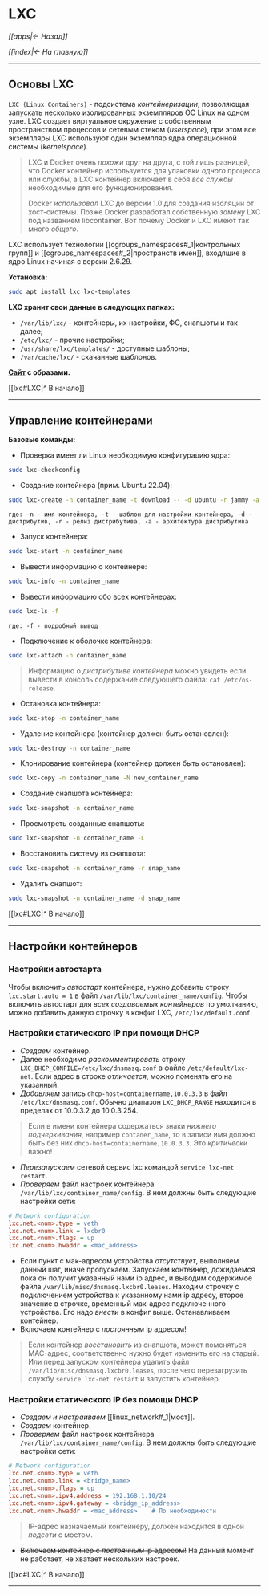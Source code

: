 # LXC

*[[apps|<- Назад]]*

*[[index|<- На главную]]*
***
## Основы LXC

`LXC (Linux Containers)` - подсистема *контейнеризации*, позволяющая запускать несколько изолированных экземпляров ОС Linux на одном узле. LXC создает виртуальное окружение с собственным пространством процессов и сетевым стеком (*userspace*), при этом все экземпляры LXC используют один экземпляр ядра операционной системы (*kernelspace*). 

> LXC и Docker очень *похожи* друг на друга, с той лишь разницей, что Docker контейнер используется для упаковки *одного* процесса или службы, а LXС контейнер включает в себя *все службы* необходимые для его функционирования.
> 
> Docker *использовал* LXC до версии 1.0 для создания изоляции от хост-системы. Позже Docker разработал собственную *замену* LXC под названием libcontainer. Вот почему Docker и LXC имеют так много *общего*.

LXC использует технологии [[cgroups_namespaces#_1|контрольных групп]] и [[cgroups_namespaces#_2|пространств имен]], входящие в ядро Linux начиная с версии 2.6.29.

**Установка:**
```bash
sudo apt install lxc lxc-templates
```

**LXC хранит свои данные в следующих папках:**

- `/var/lib/lxc/` - контейнеры, их настройки, ФС, снапшоты и так далее;
- `/etc/lxc/` - прочие настройки;
- `/usr/share/lxc/templates/` - доступные шаблоны;
- `/var/cache/lxc/` - скачанные шаблонов.

**[Сайт](https://images.linuxcontainers.org/) с образами.** 

[[lxc#LXC|^ В начало]]
***
## Управление контейнерами

**Базовые команды:**

- Проверка имеет ли Linux необходимую конфигурацию ядра:

```bash
sudo lxc-checkconfig
```

- Создание контейнера (прим. Ubuntu 22.04):

```bash
sudo lxc-create -n container_name -t download -- -d ubuntu -r jammy -a amd64
```
`где: -n - имя контейнера, -t - шаблон для настройки контейнера, -d - дистрибутив, -r - релиз дистрибутива, -a - архитектура дистрибутива`

- Запуск контейнера:

```bash
sudo lxc-start -n container_name
```

- Вывести информацию о контейнере:

```bash
sudo lxc-info -n container_name
```

- Вывести информацию обо всех контейнерах:

```bash
sudo lxc-ls -f
```
`где: -f - подробный вывод`

- Подключение к оболочке контейнера:

```bash
sudo lxc-attach -n container_name
```

> Информацию о *дистрибутиве контейнера* можно увидеть если вывести в консоль содержание следующего файла: `cat /etc/os-release`.

- Остановка контейнера:

```bash
sudo lxc-stop -n container_name
```

- Удаление контейнера (контейнер должен быть остановлен):

```bash
sudo lxc-destroy -n container_name
```

- Клонирование контейнера (контейнер должен быть остановлен):

```bash
sudo lxc-copy -n container_name -N new_container_name
```

- Создание снапшота контейнера:

```bash
sudo lxc-snapshot -n container_name
```

- Просмотреть созданные снапшоты:

```bash
sudo lxc-snapshot -n container_name -L
```

- Восстановить систему из снапшота:

```bash
sudo lxc-snapshot -n container_name -r snap_name
```

- Удалить снапшот:

```bash
sudo lxc-snapshot -n container_name -d snap_name
```

[[lxc#LXC|^ В начало]]
***
## Настройки контейнеров

### Настройки автостарта

Чтобы включить *автостарт* контейнера, нужно добавить строку `lxc.start.auto = 1` в файл `/var/lib/lxc/container_name/config`.
Чтобы включить автостарт для *всех создаваемых контейнеров* по умолчанию, можно добавить данную строчку в конфиг LXC, `/etc/lxc/default.conf`.

### Настройки статического IP при помощи DHCP

- *Создаем* контейнер.
- Далее необходимо *раскомментировать* строку `LXC_DHCP_CONFILE=/etc/lxc/dnsmasq.conf` в файле `/etc/default/lxc-net`. Если адрес в строке *отличается*, можно поменять его на указанный.
- *Добавляем* запись `dhcp-host=containername,10.0.3.3` в файл `/etc/lxc/dnsmasq.conf`. Обычно диапазон `LXC_DHCP_RANGE` находится в пределах от 10.0.3.2 до 10.0.3.254.

> Если в имени контейнера содержаться знаки *нижнего подчеркивания*, например `contaner_name`, то в записи имя должно быть без них `dhcp-host=containername,10.0.3.3`. Это *критически* важно!

- *Перезапускаем* сетевой сервис lxc командой `service lxc-net restart`.
- *Проверяем* файл настроек контейнера `/var/lib/lxc/container_name/config`. В нем должны быть следующие настройки сети:

```ini
# Network configuration
lxc.net.<num>.type = veth
lxc.net.<num>.link = lxcbr0
lxc.net.<num>.flags = up
lxc.net.<num>.hwaddr = <mac_address>
```

- Если пункт с мак-адресом устройства *отсутствует*, выполняем данный шаг, иначе пропускаем. Запускаем контейнер, дожидаемся пока он получит указанный нами ip адрес, и выводим содержимое файла `/var/lib/misc/dnsmasq.lxcbr0.leases`. Находим строчку с подключением устройства к указанному нами ip адресу, второе значение в строчке, временный мак-адрес подключенного устройства. Его надо *внести* в конфиг выше. Останавливаем контейнер.
- Включаем контейнер с *постоянным* ip адресом!

> Если контейнер *восстановить* из снапшота, может поменяться MAC-адрес, соответственно нужно будет изменить его на старый. Или перед запуском контейнера удалить файл `/var/lib/misc/dnsmasq.lxcbr0.leases`, после чего перезагрузить службу `service lxc-net restart` и запустить контейнер.

### Настройки статического IP без помощи DHCP

- *Создаем и настраиваем* [[linux_network#_1|мост]].
- *Создаем* контейнер.
- *Проверяем* файл настроек контейнера `/var/lib/lxc/container_name/config`. В нем должны быть следующие настройки сети:

```ini
# Network configuration
lxc.net.<num>.type = veth
lxc.net.<num>.link = <bridge_name>
lxc.net.<num>.flags = up
lxc.net.<num>.ipv4.address = 192.168.1.10/24
lxc.net.<num>.ipv4.gateway = <bridge_ip_address>
lxc.net.<num>.hwaddr = <mac_address>    # По необходимости
```

> IP-адрес назначаемый контейнеру, должен находится в одной *подсети* с мостом.

- ~~Включаем контейнер с *постоянным* ip адресом!~~ На данный момент не работает, не хватает нескольких настроек.

[[lxc#LXC|^ В начало]]
***